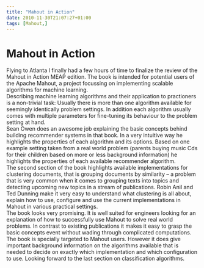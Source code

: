 ```yaml
---
title: "Mahout in Action"
date: 2010-11-30T21:07:27+01:00
tags: [Mahout,]
---
```


# Mahout in Action


Flying to Atlanta I finally had a few hours of time to finalize the review of the Mahout in Action MEAP edition. The 
book is intended for potential users of the Apache Mahout, a project focussing on implementing scalable algorithms for 
machine learning.<br>Describing machine learning algorithms and their application to practioners is a non-trivial task: 
Usually there is more than one algorithm available for seemingly identically problem settings. In addition each 
algorithm usually comes with multiple parameters for fine-tuning its behaviour to the problem setting at hand.<br>Sean 
Owen does an awesome job explaining the basic concepts behind building recommender systems in that book. In a very 
intuitive way he highlights the properties of each algorithm and its options. Based on one example setting taken from a 
real world problem (parents buying music Cds for their children based on more or less background information) he 
highlights the properties of each available recommender algorithm.<br>The second section of the book highlights 
available implementations for clustering documents, that is grouping documents by similarity – a problem that is very 
common when it comes to grouping texts into topics and detecting upcoming new topics in a stream of publications. Robin 
Anil and Ted Dunning make it very easy to understand what clustering is all about, explain how to use, configure and 
use the current implementations in Mahout in various practical settings.<br>The book looks very promising. It is well 
suited for engineers looking for an explanation of how to successfully use Mahout to solve real world problems. In 
contrast to existing publications it makes it easy to grasp the basic concepts event without wading through complicated 
computations. The book is specially targeted to Mahout users. However it does give important background information on 
the algorithms available that is needed to decide on exactly which implementation and which configuration to use. 
Looking forward to the last section on classification algorithms.
